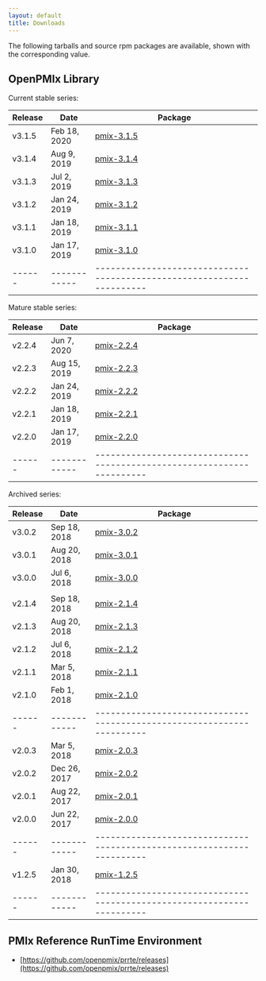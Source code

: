 ```yaml
---
layout: default
title: Downloads
---
```


The following tarballs and source rpm packages are available, shown with the corresponding <SHA1SUM> value.


OpenPMIx Library
----------------
Current stable series:

| Release | Date | Package |
| ------- | ---- | ------- |
| v3.1.5 | Feb 18, 2020 | [pmix-3.1.5](https://github.com/openpmix/openpmix/releases/tag/v3.1.5) |
| v3.1.4 | Aug 9, 2019  | [pmix-3.1.4](https://github.com/openpmix/openpmix/releases/tag/v3.1.4) |
| v3.1.3 | Jul 2, 2019  | [pmix-3.1.3](https://github.com/openpmix/openpmix/releases/tag/v3.1.3) |
| v3.1.2 | Jan 24, 2019  | [pmix-3.1.2](https://github.com/openpmix/openpmix/releases/tag/v3.1.2) |
| v3.1.1 | Jan 18, 2019  | [pmix-3.1.1](https://github.com/openpmix/openpmix/releases/tag/v3.1.1) |
| v3.1.0 | Jan 17, 2019  | [pmix-3.1.0](https://github.com/openpmix/openpmix/releases/tag/v3.1.0) |
| ------ | ------------ | ---------------------------------------------------------------------- |


Mature stable series:

| Release | Date | Package |
| ------- | ---- | ------- |
| v2.2.4 | Jun 7, 2020 | [pmix-2.2.4](https://github.com/openpmix/openpmix/releases/tag/v2.2.4) |
| v2.2.3 | Aug 15, 2019 | [pmix-2.2.3](https://github.com/openpmix/openpmix/releases/tag/v2.2.3) |
| v2.2.2 | Jan 24, 2019 | [pmix-2.2.2](https://github.com/openpmix/openpmix/releases/tag/v2.2.2) |
| v2.2.1 | Jan 18, 2019 | [pmix-2.2.1](https://github.com/openpmix/openpmix/releases/tag/v2.2.1) |
| v2.2.0 | Jan 17, 2019 | [pmix-2.2.0](https://github.com/openpmix/openpmix/releases/tag/v2.2.0) |
| ------ | ------------ | ---------------------------------------------------------------------- |


Archived series:

| Release | Date | Package |
| ------- | ---- | ------- |
| v3.0.2 | Sep 18, 2018 | [pmix-3.0.2](https://github.com/openpmix/openpmix/releases/tag/v3.0.2) |
| v3.0.1 | Aug 20, 2018 | [pmix-3.0.1](https://github.com/openpmix/openpmix/releases/tag/v3.0.1) |
| v3.0.0 | Jul 6, 2018 | [pmix-3.0.0](https://github.com/openpmix/openpmix/releases/tag/v3.0.0) |
|        |             |                                                                        |
| v2.1.4 | Sep 18, 2018 | [pmix-2.1.4](https://github.com/openpmix/openpmix/releases/tag/v2.1.4) |
| v2.1.3 | Aug 20, 2018 | [pmix-2.1.3](https://github.com/openpmix/openpmix/releases/tag/v2.1.3) |
| v2.1.2 | Jul 6, 2018  | [pmix-2.1.2](https://github.com/openpmix/openpmix/releases/tag/v2.1.2) |
| v2.1.1 | Mar 5, 2018 | [pmix-2.1.1](https://github.com/openpmix/openpmix/releases/tag/v2.1.1) |
| v2.1.0 | Feb 1, 2018 | [pmix-2.1.0](https://github.com/openpmix/openpmix/releases/tag/v2.1.0) |
| ------ | ------------ | ---------------------------------------------------------------------- |
| v2.0.3 | Mar 5, 2018 | [pmix-2.0.3](https://github.com/openpmix/openpmix/releases/tag/v2.0.3) |
| v2.0.2 | Dec 26, 2017 | [pmix-2.0.2](https://github.com/openpmix/openpmix/releases/tag/v2.0.2) |
| v2.0.1 | Aug 22, 2017 | [pmix-2.0.1](https://github.com/openpmix/openpmix/releases/tag/v2.0.1) |
| v2.0.0 | Jun 22, 2017 | [pmix-2.0.0](https://github.com/openpmix/openpmix/releases/tag/v2.0.0) |
| ------ | ------------ | ---------------------------------------------------------------------- |
| v1.2.5 | Jan 30, 2018 | [pmix-1.2.5](https://github.com/openpmix/openpmix/releases/tag/v1.2.5) |
| ------ | ------------ | ---------------------------------------------------------------------- |


PMIx Reference RunTime Environment
----------------------------------
 - [https://github.com/openpmix/prrte/releases](https://github.com/openpmix/prrte/releases)

